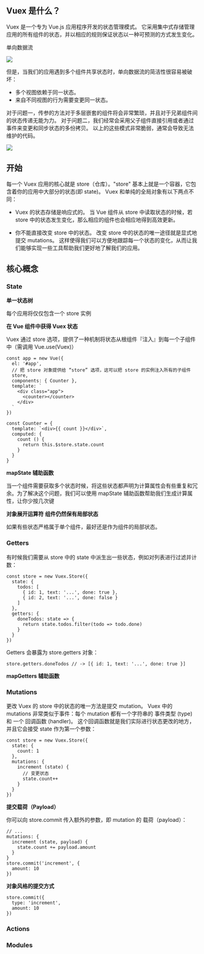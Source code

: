 ## Vuex 是什么？

Vuex 是一个专为 Vue.js 应用程序开发的状态管理模式。
它采用集中式存储管理应用的所有组件的状态，并以相应的规则保证状态以一种可预测的方式发生变化。

单向数据流

![](https://vuex.vuejs.org/zh-cn/images/flow.png)

但是，当我们的应用遇到多个组件共享状态时，单向数据流的简洁性很容易被破坏：

- 多个视图依赖于同一状态。
- 来自不同视图的行为需要变更同一状态。

对于问题一，传参的方法对于多层嵌套的组件将会非常繁琐，并且对于兄弟组件间的状态传递无能为力。
对于问题二，我们经常会采用父子组件直接引用或者通过事件来变更和同步状态的多份拷贝。
以上的这些模式非常脆弱，通常会导致无法维护的代码。

![](https://vuex.vuejs.org/zh-cn/images/vuex.png)

## 开始

每一个 Vuex 应用的核心就是 store（仓库）。"store" 基本上就是一个容器，它包含着你的应用中大部分的状态(即 state)。
Vuex 和单纯的全局对象有以下两点不同：

- Vuex 的状态存储是响应式的。
当 Vue 组件从 store 中读取状态的时候，若 store 中的状态发生变化，那么相应的组件也会相应地得到高效更新。

- 你不能直接改变 store 中的状态。
改变 store 中的状态的唯一途径就是显式地提交 mutations。
这样使得我们可以方便地跟踪每一个状态的变化，从而让我们能够实现一些工具帮助我们更好地了解我们的应用。

## 核心概念

### State

**单一状态树**

每个应用将仅仅包含一个 store 实例

**在 Vue 组件中获得 Vuex 状态**

Vuex 通过 store 选项，提供了一种机制将状态从根组件『注入』到每一个子组件中（需调用 Vue.use(Vuex)）

```
const app = new Vue({
  el: '#app',
  // 把 store 对象提供给 “store” 选项，这可以把 store 的实例注入所有的子组件
  store,
  components: { Counter },
  template: `
    <div class="app">
      <counter></counter>
    </div>
  `
})
```

```
const Counter = {
  template: `<div>{{ count }}</div>`,
  computed: {
    count () {
      return this.$store.state.count
    }
  }
}
```
**mapState 辅助函数**

当一个组件需要获取多个状态时候，将这些状态都声明为计算属性会有些重复和冗余。为了解决这个问题，我们可以使用 mapState 辅助函数帮助我们生成计算属性，让你少按几次键

**对象展开运算符**
**组件仍然保有局部状态**

如果有些状态严格属于单个组件，最好还是作为组件的局部状态。

### Getters

有时候我们需要从 store 中的 state 中派生出一些状态，例如对列表进行过滤并计数：

```
const store = new Vuex.Store({
  state: {
    todos: [
      { id: 1, text: '...', done: true },
      { id: 2, text: '...', done: false }
    ]
  },
  getters: {
    doneTodos: state => {
      return state.todos.filter(todo => todo.done)
    }
  }
})
```

Getters 会暴露为 store.getters 对象：

```
store.getters.doneTodos // -> [{ id: 1, text: '...', done: true }]
```

**mapGetters 辅助函数**

### Mutations

更改 Vuex 的 store 中的状态的唯一方法是提交 mutation。
Vuex 中的 mutations 非常类似于事件：每个 mutation 都有一个字符串的 事件类型 (type) 和 一个 回调函数 (handler)。
这个回调函数就是我们实际进行状态更改的地方，并且它会接受 state 作为第一个参数：

```
const store = new Vuex.Store({
  state: {
    count: 1
  },
  mutations: {
    increment (state) {
      // 变更状态
      state.count++
    }
  }
})
```

**提交载荷（Payload）**

你可以向 store.commit 传入额外的参数，即 mutation 的 载荷（payload）：
```
// ...
mutations: {
  increment (state, payload) {
    state.count += payload.amount
  }
}
store.commit('increment', {
  amount: 10
})
```

**对象风格的提交方式**
```
store.commit({
  type: 'increment',
  amount: 10
})
```

### Actions
### Modules
